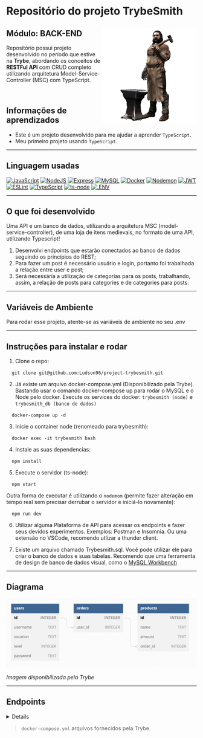 # Repositório do projeto TrybeSmith 

<div align="center">
  <img height="250px" align="right" src="ferreiro.png" />
  <div align="left" style="display: inline_block">
    <h2>Módulo: BACK-END</h2>
    <p>
        Repositório possui projeto desenvolvido no período que estive na <b>Trybe</b>, abordando os conceitos de <b>RESTFul API</b> com CRUD completo utilizando arquitetura Model-Service-Controller (MSC) com TypeScript. 
  </div>
  <br>
</div>
  
## Informações de aprendizados
- Este é um projeto desenvolvido para me ajudar a aprender `TypeScript`.
- Meu primeiro projeto usando `TypeScript`.

---

## Linguagem usadas

[![JavaScript][JavaScript-logo]][JavaScript-url]
[![NodeJS][NodeJS-logo]][NodeJS-url]
[![Express][Express-logo]][Express-url]
[![MySQL][MySQL-logo]][MySQL-url]
[![Docker][Docker-logo]][Docker-url]
[![Nodemon][Nodemon-logo]][Nodemon-url]
[![JWT][JWT-logo]][JWT-url]
[![ESLint][ESLint-logo]][ESLint-url]
[![TypeScript][TypeScript-logo]][TypeScript-url]
[![ts-node][ts-node-logo]][ts-node-url]
[![.ENV][.ENV-logo]][.ENV-url]

---

## O que foi desenvolvido
<p> 
 Uma API e um banco de dados, utilizando a arquitetura MSC (model-service-controller), de uma loja de itens medievais, no formato de uma API, utilizando Typescript! <br>
 
 1. Desenvolvi endpoints que estarão conectados ao banco de dados seguindo os princípios do REST;<br>
 2. Para fazer um post é necessário usuário e login, portanto foi trabalhada a relação entre user e post; <br>
 3. Será necessária a utilização de categorias para os posts, trabalhando, assim, a relação de posts para categories e de categories para posts. <br>
</p>

---

## Variáveis de Ambiente

Para rodar esse projeto, atente-se as variáveis de ambiente no seu .env

---

## Instruções para instalar e rodar

1. Clone o repo:
```
  git clone git@github.com:Ludson96/project-trybesmith.git
```
2. Já existe um arquivo docker-compose.yml (Disponibilizado pela Trybe). Bastando usar o comando docker-compose up para rodar o MySQL e o Node pelo docker. Execute os services do docker: `trybesmith (node)` e `trybesmith_db (banco de dados)` 
```
  docker-compose up -d
```
3. Inicie o container node (renomeado para trybesmith):
```
  docker exec -it trybesmith bash
```
4. Instale as suas dependencias:
```
  npm install
```
5. Execute o servidor (ts-node):

```
  npm start
```
Outra forma de executar é utilizando o `nodemom` (permite fazer alteração em tempo real sem precisar derrubar o servidor e iniciá-lo novamente):
```
  npm run dev
```
6. Utilizar alguma Plataforma de API para acessar os endpoints e fazer seus devidos experimentos. Exemplos: Postman e Insomnia. Ou uma extensão no VSCode, recomendo utlizar a thunder client.

7. Existe um arquivo chamado Trybesmith.sql. Você pode utilizar ele para criar o banco de dados e suas tabelas. Recomendo que uma ferramenta de design de banco de dados visual, como o [MySQL Workbench](https://dev.mysql.com/downloads/workbench/)

---

## Diagrama

![Diagrama de relacionamentos das tabelas](diagrama.png)

<i> Imagem disponibilizada pela Trybe </i>

---

## Endpoints

<details>

###  Rota de Produto

####  POST `/products`
- Os produtos enviados são salvos na tabela `products` do banco de dados;
- O corpo deve ter a seguinte estrutura: 
  - `name` e `amount` é obrigatório;
  - `name` e `amount` precisa ser uma string;
  - `name` e `amount` precisa ter mais de 2 caracteres.
- O endpoint deve receber a seguinte estrutura:
```json
  {
    "name": "Espada longa",
    "amount": "30 peças de ouro"
  }
```

> 👉 Para caso os dados sejam enviados corretamente
- O resultado retornado para cadastrar o produto com sucesso deverá ser conforme exibido abaixo, com um _status http_ `201`:
```json
  {
    "id": 6,
    "name": "Espada longa",
    "amount": "30 peças de ouro",
  }
```

---

####  GET `/products`
-  Lista todos os produtos no banco de dados

> 👉 Para caso os dados sejam enviados corretamente
- O resultado retornado para listar produtos com sucesso deverá ser conforme exibido abaixo, com um _status http_ `200`:
```json
[
  {
    "id": 1,
    "name": "Poção de cura",
    "amount": "20 gold",
    "orderId": null
  },
  {
    "id": 2,
    "name": "Escudo do Herói",
    "amount": "100 diamond",
    "orderId": 1
  }
]
```

---

###  Rota de Usuário

####  POST `/users`
- Cadastra um novo usuários;
- As informações de pessoas usuárias cadastradas são salvas na tabela `users` do banco de dados;
- O corpo deve ter a seguinte estrutura: 
  - `username`, `vocation`, `level`, `password` é obrigatório;
  - `username`, `vocation`, `password` precisa ser uma string;
  - `level` precisa ser um number;
  - `username`, `vocation` precisa ter mais de 2 caracteres;
  - `level` precisa ser um número maior que 0;
  - `password` precisa ter 8 ou meias caracteres.
- O endpoint deve receber a seguinte estrutura:
```json
{ 
  "username": "MAX",
  "vocation": "swordsman",
  "level": 10,
  "password": "SavingPeople"
}
```

> 👉 Para caso os dados sejam enviados corretamente
  - Se a pessoa usuária for cadastrada com sucesso, o resultado deverá ser conforme o exibido abaixo, com um _status http_ `201` e retornando um _token_:
  ```json
  {
    "token": "eyJhbGciOiJIUzI1NiIsInR5cCI6IkpXVCJ9.eyJzdWIiOiIxMjM0NTY3ODkwIiwibmFtZSI6IkpvaG4gRG9lIiwiaWF0IjoxNTE2MjM5MDIyfQ.SflKxwRJSMeKKF2QT4fwpMeJf36POk6yJV_adQssw5c"
  }
  ```

---

###  Rota de Pedidos

####  GET `/orders`
- Lista todos os pedidos e os `id`s dos produtos associados a estes.

> 👉 Para caso os dados sejam enviados corretamente
  - Quando houver mais de um pedido, o resultado retornado para listar pedidos com sucesso deverá ser conforme exibido abaixo, com um _status http_ `200`:
  ```json
    [
      {
        "id": 1,
        "userId": 2,
        "productsIds": [1, 2]
      },
      {
        "id": 2,
        "userId": 1,
        "productsIds": [3, 4]
      }
    ]
  ```

---

### POST `/orders`
- Cadastra um pedido
- Requer autenticação por token `JWT`
- O endpoint deve receber a seguinte estrutura:
```json
  {
    "productsIds": [1, 2]
  }
```

> 👉 Para token
- Se o token não for informado, o resultado retornado deverá ser um _status http_ `401` e
```json
  { "message": "Token not found" }
```

- Se o token informado não for válido, o resultado retornado deverá ser um _status http_ `401` e
```json
  { "message": "Invalid token" }
```

<br>

> 👉 Para products
  - Se o corpo da requisição não possuir o campo "productsIds", o resultado retornado deverá ser um _status http_ `400` e
  ```json
    { "message": "\"productsIds\" is required" }
  ```

  - Se o valor do campo "productsIds" não for um array, o resultado retornado deverá ser um _status http_ `422` e
  ```json
    { "message": "\"productsIds\" must be an array" }
  ```

  - Se o campo "productsIds" possuir um array vazio, o resultado retornado deverá ser um _status http_ `422` e
  ```json
    { "message": "\"productsIds\" must include only numbers" }
  ```

<br>

> 👉 Para caso os dados sejam enviados corretamente
  - O resultado retornado para cadastrar um pedido com sucesso deverá ser conforme exibido abaixo, com um _status http_ `201`:
  ```json
    {
      "userId": 1,
      "productsIds": [1],
    }
  ```

  - O resultado retornado para cadastrar um pedido de vários itens com sucesso deverá ser conforme exibido abaixo, com um _status http_ `201`:
  ```json
    {
      "userId": 1,
      "productsIds": [1, 2]
    }
  ```

---

###  Rota de Login

####  POST `/login`
- Realiza o login.

- O endpoint deve receber a seguinte estrutura:
```json
  {
    "username": "string",
    "password": "string"
  }
```

> 👉 Para caso haja problemas no login
  - Se o _login_ não tiver o campo "username", o resultado retornado deverá ser um _status http_ `400` e
  ```json
    { "message": "\"username\" is required" }
  ```

  - Se o _login_ não tiver o campo "password", o resultado retornado deverá ser um _status http_ `400`
  ```json
    { "message": "\"password\" is required" }
  ```

  - Se o _login_ tiver o username inválido, o resultado retornado deverá ser um _status http_ `401` e
  ```json
    { "message": "Username or password invalid" }
  ```

  - Se o login tiver a senha inválida, o resultado retornado deverá ser um _status http_ `401` e
  ```json
    { "message": "Username or password invalid" }
  ```

<br>

> 👉 Para caso os dados sejam enviados corretamente
  - Se o login foi feito com sucesso, o resultado deverá ser um _status http_ `200` e deverá retornar um _token_:
  ```json
  {
    "token": "eyJhbGciOiJIUzI1NiIsInR5cCI6IkpXVCJ9.eyJzdWIiOiIxMjM0NTY3ODkwIiwibmFtZSI6IkpvaG4gRG9lIiwiaWF0IjoxNTE2MjM5MDIyfQ.SflKxwRJSMeKKF2QT4fwpMeJf36POk6yJV_adQssw5c"
  }
  ```

</details>

> `docker-compose.yml` arquivos fornecidos pela Trybe.

[JavaScript-logo]: https://img.shields.io/badge/javascript-%23323330.svg?style=for-the-badge&logo=javascript&logoColor=%23F7DF1E
[JavaScript-url]: https://www.javascript.com/
[Express-logo]: https://img.shields.io/badge/express.js-%23404d59.svg?style=for-the-badge&logo=express&logoColor=%2361DAFB
[Express-url]: https://expressjs.com
[NodeJS-logo]: https://img.shields.io/badge/node.js-6DA55F?style=for-the-badge&logo=node.js&logoColor=white
[NodeJS-url]: https://nodejs.org/en/
[MySQL-logo]: https://img.shields.io/badge/mysql-%2300f.svg?style=for-the-badge&logo=mysql&logoColor=white
[MySQL-url]: https://www.mysql.com
[Docker-logo]: https://img.shields.io/badge/docker-%230db7ed.svg?style=for-the-badge&logo=docker&logoColor=white
[Docker-url]: https://www.docker.com
[Nodemon-logo]: https://img.shields.io/badge/Nodemon-76D04B?logo=nodemon&logoColor=fff&style=for-the-badge
[Nodemon-url]: https://www.npmjs.com/package/nodemon
[JWT-logo]: https://img.shields.io/badge/JWT-black?style=for-the-badge&logo=JSON%20web%20tokens
[JWT-url]: https://jwt.io/
[ESLint-logo]: https://img.shields.io/badge/ESLint-4B3263?style=for-the-badge&logo=eslint&logoColor=white
[ESLint-url]: https://eslint.org/
[TypeScript-logo]: https://img.shields.io/badge/typescript-%23007ACC.svg?style=for-the-badge&logo=typescript&logoColor=white
[TypeScript-url]: https://www.typescriptlang.org/
[ts-node-logo]: https://img.shields.io/badge/ts--node-3178C6?logo=tsnode&logoColor=fff&style=for-the-badge
[ts-node-url]: https://www.npmjs.com/package/ts-node-dev
[.ENV-logo]: https://img.shields.io/badge/.ENV-ECD53F?logo=dotenv&logoColor=000&style=for-the-badge
[.ENV-url]: https://www.npmjs.com/package/dotenv
